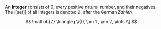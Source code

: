 An **integer** consists of 0, every positive natural number, and their negatives. The [[set]] of all integers is denoted $\mathbb{Z}$, after the German _Zahlen_. 

$$
\mathbb{Z} \triangleq \\{0, \pm 1 , \pm 2, \dots \\}
$$